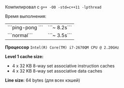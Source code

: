 Компилировал с ```g++ -O0 -std=c++11 -lpthread```

Время выполнения:

<table>
<tr>
 <td> ```ping-pong ```</td> <td>                ```~ 8.2s```</td>
</tr>
<tr>
<td> ```normal``` </td><td>                      ```~ 3.5s```</td>
</tr>
</table>

**Процессор** ```Intel(R) Core(TM) i7-2670QM CPU @ 2.20GHz```

**Level 1 cache size:**  
* 4 x 32 KB 8-way set associative instruction caches
* 4 x 32 KB 8-way set associative data caches

**Line size:** 64 bytes (для всех кэшей)
